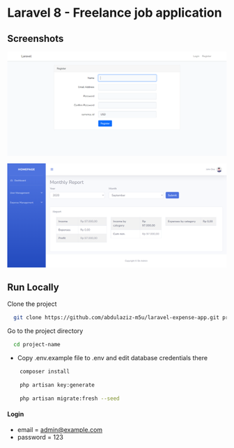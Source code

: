 # Laravel 8 - Freelance job application

## Screenshots

![preview img](/preview.png)

![preview img](/preview2.png)

## Run Locally

Clone the project

```bash
  git clone https://github.com/abdulaziz-m5u/laravel-expense-app.git project-name
```

Go to the project directory

```bash
  cd project-name
```

-   Copy .env.example file to .env and edit database credentials there

```bash
    composer install
```

```bash
    php artisan key:generate
```

```bash
    php artisan migrate:fresh --seed
```

#### Login

-   email = admin@example.com
-   password = 123
